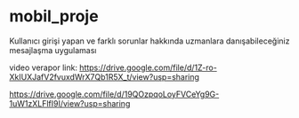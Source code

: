 # mobil_proje
Kullanıcı girişi yapan ve farklı sorunlar hakkında uzmanlara danışabileceğiniz mesajlaşma uygulaması

video verapor link:
https://drive.google.com/file/d/1Z-ro-XkIUXJafV2fvuxdWrX7Qb1R5X_t/view?usp=sharing

https://drive.google.com/file/d/19QOzpqoLoyFVCeYg9G-1uW1zXLFlfI9I/view?usp=sharing
